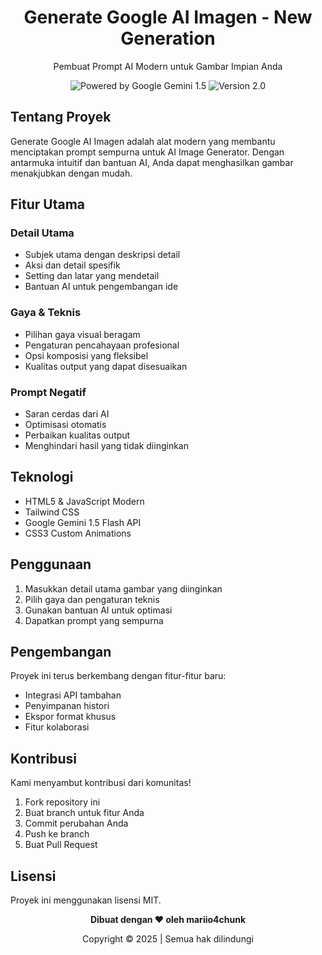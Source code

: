 <div align="center">
  <h1>Generate Google AI Imagen - New Generation</h1>
  <p>Pembuat Prompt AI Modern untuk Gambar Impian Anda</p>
  
  <div>
    <img src="https://img.shields.io/badge/Powered_by-Google_Gemini_1.5-4285F4?style=for-the-badge&labelColor=222222" alt="Powered by Google Gemini 1.5">
    <img src="https://img.shields.io/badge/Version-2.0-6C47FF?style=for-the-badge&labelColor=222222" alt="Version 2.0">
  </div>
</div>

## Tentang Proyek

Generate Google AI Imagen adalah alat modern yang membantu menciptakan prompt sempurna untuk AI Image Generator. Dengan antarmuka intuitif dan bantuan AI, Anda dapat menghasilkan gambar menakjubkan dengan mudah.

## Fitur Utama

### Detail Utama
- Subjek utama dengan deskripsi detail
- Aksi dan detail spesifik
- Setting dan latar yang mendetail
- Bantuan AI untuk pengembangan ide

### Gaya & Teknis
- Pilihan gaya visual beragam
- Pengaturan pencahayaan profesional
- Opsi komposisi yang fleksibel
- Kualitas output yang dapat disesuaikan

### Prompt Negatif
- Saran cerdas dari AI
- Optimisasi otomatis
- Perbaikan kualitas output
- Menghindari hasil yang tidak diinginkan

## Teknologi

- HTML5 & JavaScript Modern
- Tailwind CSS
- Google Gemini 1.5 Flash API
- CSS3 Custom Animations

## Penggunaan

1. Masukkan detail utama gambar yang diinginkan
2. Pilih gaya dan pengaturan teknis
3. Gunakan bantuan AI untuk optimasi
4. Dapatkan prompt yang sempurna

## Pengembangan

Proyek ini terus berkembang dengan fitur-fitur baru:
- Integrasi API tambahan
- Penyimpanan histori
- Ekspor format khusus
- Fitur kolaborasi

## Kontribusi

Kami menyambut kontribusi dari komunitas! 
1. Fork repository ini
2. Buat branch untuk fitur Anda
3. Commit perubahan Anda
4. Push ke branch
5. Buat Pull Request

## Lisensi

Proyek ini menggunakan lisensi MIT.

<div align="center">
  <p><strong>Dibuat dengan ❤️ oleh mariio4chunk</strong></p>
  <p>Copyright © 2025 | Semua hak dilindungi</p>
</div>